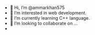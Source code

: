 - 👋 Hi, I’m @ammarkhan575
- 👀 I’m interested in web development.
- 🌱 I’m currently learning C++ language.
- 💞️ I’m looking to collaborate on ...
- <!---
ammarkhan575/ammarkhan575 is a ✨ special ✨ repository because its `README.md` (this file) appears on your GitHub profile.
You can click the Preview link to take a look at your changes.
--->
[![Ammar's github stats](https://github-readme-stats.vercel.app/api?username=ammarkhan575&theme=radical&count_private=true)](https://github-readme-stats.vercel.app/api?username=ammarkhan575&show_icons=true&theme=radical)

